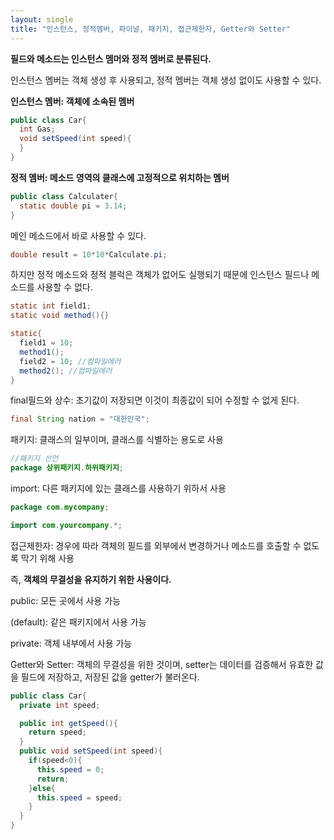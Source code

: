 ```yaml
---
layout: single
title: "인스턴스, 정적멤버, 파이널, 패키지, 접근제한자, Getter와 Setter"
---
```


**필드와 메소드는 인스턴스 멤머와 정적 멤버로 분류된다.**

인스턴스 멤버는 객체 생성 후 사용되고, 정적 멤버는 객체 생성 없이도 사용할 수 있다.

**인스턴스 멤버: 객체에 소속된 멤버**
```java
public class Car{
  int Gas;
  void setSpeed(int speed){
  }
}
```

**정적 멤버: 메소드 영역의 클래스에 고정적으로 위치하는 멤버**
```java
public class Calculater{
  static double pi = 3.14;
}
```

메인 메소드에서 바로 사용할 수 있다.
```java
double result = 10*10*Calculate.pi;
```

하지만 정적 메소드와 정적 블럭은 객체가 없어도 실행되기 때문에 인스턴스 필드나 메소드를 사용할 수 없다.
```java
static int field1;
static void method(){}

static{
  field1 = 10; 
  method1();
  field2 = 10; //컴파일에러
  method2(); //컴파일에러
}
```

final필드와 상수: 초기값이 저장되면 이것이 최종값이 되어 수정할 수 없게 된다.
```java
final String nation = "대한민국";
```

패키지: 클래스의 일부이며, 클래스를 식별하는 용도로 사용
```java
//패키지 선언
package 상위패키지.하위패키지;
```

import: 다른 패키지에 있는 클래스를 사용하기 위하서 사용
```java
package com.mycompany;

import com.yourcompany.*;
```

접근제한자: 경우에 따라 객체의 필드를 외부에서 변경하거나 메소드를 호출할 수 없도록 막기 위해 사용

즉, **객체의 무결성을 유지하기 위한 사용이다.**

public: 모든 곳에서 사용 가능

(default): 같은 패키지에서 사용 가능

private: 객체 내부에서 사용 가능



Getter와 Setter: 객체의 무결성을 위한 것이며, setter는 데이터를 검증해서 유효한 값을 필드에 저장하고, 저장된 값을 getter가 불러온다.
```java
public class Car{
  private int speed;

  public int getSpeed(){
    return speed;
  }
  public void setSpeed(int speed){
    if(speed<0){
      this.speed = 0;
      return;
    }else{
      this.speed = speed;
    }
  }
}
```
